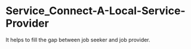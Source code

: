 # Service_Connect-A-Local-Service-Provider
It helps to fill the gap between job seeker and job provider.
